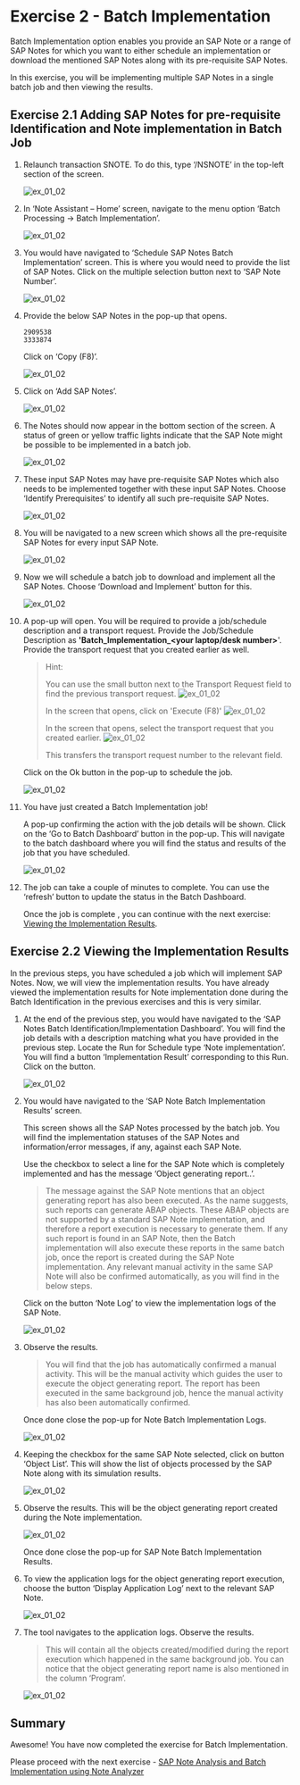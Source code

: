 # Exercise 2 - Batch Implementation

Batch Implementation option enables you provide an SAP Note or a range of SAP Notes for which you want to either schedule an implementation or download the mentioned SAP Notes along with its pre-requisite SAP Notes. 

In this exercise, you will be implementing multiple SAP Notes in a single batch job and then viewing the results. 


## Exercise 2.1 Adding SAP Notes for pre-requisite Identification and Note implementation in Batch Job

  1. Relaunch transaction SNOTE. To do this, type ‘/NSNOTE’ in the top-left section of the screen. 

    
     ![ex_01_02](EX2_1.png)
     


  2. In ‘Note Assistant – Home’ screen, navigate to the menu option ‘Batch Processing -> Batch Implementation’.

     ![ex_01_02](EX2_2.png)


  3.	You would have navigated to ‘Schedule SAP Notes Batch Implementation’ screen. This is where you would need to provide the list of SAP Notes.
      Click on the multiple selection button next to ‘SAP Note Number’.

         ![ex_01_02](EX2_3.png)


     

  4. Provide the below SAP Notes in the pop-up that opens.

         2909538
         3333874

     Click on ‘Copy (F8)’.

     ![ex_01_02](EX2_4.png)
     


5.	Click on ‘Add SAP Notes’.

      ![ex_01_02](EX2_5.png)

   

6.  The Notes should now appear in the bottom section of the screen. A status of green or yellow traffic lights indicate that the SAP Note might be possible to be implemented in a batch job. 

      ![ex_01_02](EX2_6.png)

     

7.	These input SAP Notes may have pre-requisite SAP Notes which also needs to be implemented together with these input SAP Notes. Choose ‘Identify Prerequisites’ to identify all such pre-requisite SAP Notes.

     ![ex_01_02](EX2_7.png)

    

8.	You will be navigated to a new screen which shows all the pre-requisite SAP Notes for every input SAP Note.

     ![ex_01_02](EX2_8.PNG)

   

9.	Now we will schedule a batch job to download and implement all the SAP Notes. Choose ‘Download and Implement’ button for this.
    
    ![ex_01_02](EX2_9.png)

    

10.	A pop-up will open. You will be required to provide a job/schedule description and a transport request. Provide the Job/Schedule Description as ****'Batch_Implementation_<your laptop/desk number>****'. Provide the transport request that you created earlier as well.
    
    >Hint:
    >
    >You can use the small button next to the Transport Request field to find the previous transport request.
    >![ex_01_02](EX2_10_1.PNG)
    >
    >In the screen that opens, click on 'Execute (F8)'
    >![ex_01_02](EX2_10_2.png)
    >
    >In the screen that opens, select the transport request that you created earlier.
    >![ex_01_02](EX2_10_3.PNG)
    >
    >This transfers the transport request number to the relevant field.



    Click on the Ok button in the pop-up to schedule the job.

   	![ex_01_02](EX2_10_4.png)

    

11.	You have just created a Batch Implementation job!

    A pop-up confirming the action with the job details will be shown. Click on the ‘Go to Batch Dashboard’ button in the pop-up. This will navigate to the batch dashboard where you will find the status and results of the job that you have scheduled.

    ![ex_01_02](EX2_11.png)

    

12.	The job can take a couple of minutes to complete. You can use the ‘refresh’ button to update the status in the Batch Dashboard.

   	Once the job is complete , you can continue with the next exercise: [Viewing the Implementation Results](../ex2/README.md#exercise-22-viewing-the-implementation-results).



## Exercise 2.2 Viewing the Implementation Results

In the previous steps, you have scheduled a job which will implement SAP Notes. Now, we will view the implementation results. You have already viewed the implementation results for Note implementation done during the Batch Identification in the previous exercises and this is very similar.

1.	At the end of the previous step, you would have navigated to the ‘SAP Notes Batch Identification/Implementation Dashboard’. You will find the job details with a description matching what you have provided in the previous step. Locate the Run for Schedule type ‘Note implementation’. You will find a button ‘Implementation Result’ corresponding to this Run. Click on the button.

    ![ex_01_02](images/EX22_1.png)



2.	You would have navigated to the ‘SAP Note Batch Implementation Results’ screen. 

    This screen shows all the SAP Notes processed by the batch job. You will find the implementation statuses of the SAP Notes and information/error messages, if any, against each SAP Note.

    Use the checkbox to select a line for the SAP Note which is completely implemented and has the message ‘Object generating report..’. 

    >The message against the SAP Note mentions that an object generating report has also been executed. As the name suggests, such reports can generate ABAP objects. These ABAP objects are not supported by a standard SAP Note implementation, and therefore a report execution is necessary to generate them. If any such report is found in an SAP Note, then the Batch implementation will also execute these reports in the same batch job, once the report is created during the SAP Note implementation. Any relevant manual activity in the same SAP Note will also be confirmed automatically, as you will find in the below steps.

     Click on the button ‘Note Log’ to view the implementation logs of the SAP Note.

     ![ex_01_02](images/Ex22_2.png)




3.	Observe the results.
   
   
    >You will find that the job has automatically confirmed a manual activity. This will be the manual activity which guides the user to execute the object generating report. The report has been executed in the same background job, hence the manual activity has also been automatically confirmed. 

    Once done close the pop-up for Note Batch Implementation Logs.
 
    ![ex_01_02](images/EX22_3.png)




4.	Keeping the checkbox for the same SAP Note selected, click on button ‘Object List’. This will show the list of objects processed by the SAP Note along with its simulation results.

     ![ex_01_02](images/EX22_4.png)




5.	Observe the results. This will be the object generating report created during the Note implementation.

     ![ex_01_02](images/EX22_5.png)


     Once done close the pop-up for SAP Note Batch Implementation Results.


6.	To view the application logs for the object generating report execution, choose the button ‘Display Application Log’ next to the relevant SAP Note.

    ![ex_01_02](images/EX22_6.png)




7.	The tool navigates to the application logs. Observe the results.
   
     >This will contain all the objects created/modified during the report execution which happened in the same background job. You can notice that the object generating report name is also mentioned in the column ‘Program’.


     ![ex_01_02](images/EX22_7.png)

 


## Summary

Awesome! You have now completed the exercise for Batch Implementation. 

Please proceed with the next exercise - [SAP Note Analysis and Batch Implementation using Note Analyzer](../ex3%20#sap-note-analysis-and-batch-implementation-using-note-analyzer)

